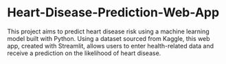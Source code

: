 # Heart-Disease-Prediction-Web-App
This project aims to predict heart disease risk using a machine learning model built with Python. Using a dataset sourced from Kaggle, this web app, created with Streamlit, allows users to enter health-related data and receive a prediction on the likelihood of heart disease.
